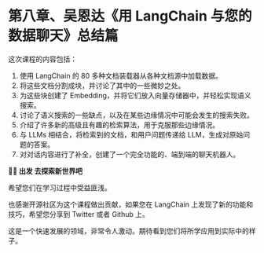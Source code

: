 # 第八章、吴恩达《用 LangChain 与您的数据聊天》总结篇

这次课程的内容包括：
1. 使用 LangChain 的 80 多种文档装载器从各种文档源中加载数据。
2. 将这些文档分割成块，并讨论了其中的一些微妙之处。
3. 为这些块创建了 Embedding，并将它们放入向量存储器中，并轻松实现语义搜索。
4. 讨论了语义搜索的一些缺点，以及在某些边缘情况中可能会发生的搜索失败。
5. 介绍了许多新的高级且有趣的检索算法，用于克服那些边缘情况。
6. 与 LLMs 相结合，将检索到的文档，和用户问题传递给 LLM，生成对原始问题的答案。
7. 对对话内容进行了补全，创建了一个完全功能的、端到端的聊天机器人。

**💪🏻 出发 去探索新世界吧**

希望您们在学习过程中受益匪浅。

也感谢开源社区为这个课程做出贡献，如果您在 LangChain 上发现了新的功能和技巧，希望您分享到 Twitter 或者 Github 上。

这是一个快速发展的领域，非常令人激动。期待看到您们将所学应用到实际中的样子。
